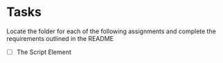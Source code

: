 # Tasks

Locate the folder for each of the following assignments and complete the requirements outlined in the README

- [ ] The Script Element










